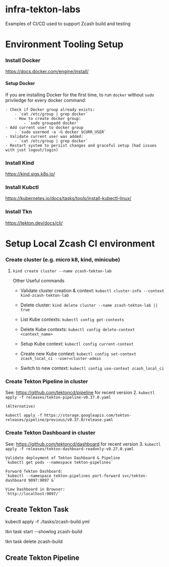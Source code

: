 # infra-tekton-labs
Examples of CI/CD used to support Zcash build and testing

# Environment Tooling Setup
### Install Docker
https://docs.docker.com/engine/install/ 

#### Setup Docker 
If you are installing Docker for the first time, to run `docker` without `sudo` priviledge for every docker command:

    - Check if Docker group already exists:
        - `cat /etc/group | grep docker`
        - How to create docker group:
            - `sudo groupadd docker`
    - Add current user to docker group
        - `sudo usermod -a -G docker $CURR_USER`
    - Validate current user was added:
        - `cat /etc/group | grep docker`
    - Restart system to persist changes and graceful setup (had issues with just logout/login)

### Install Kind
https://kind.sigs.k8s.io/

### Install Kubctl
https://kubernetes.io/docs/tasks/tools/install-kubectl-linux/ 

### Install Tkn
https://tekton.dev/docs/cli/

# Setup Local Zcash CI environment

### Create cluster (e.g. micro k8, kind, minicube)
1. `kind create cluster --name zcash-tekton-lab`

    Other Useful commands
    - Validate cluster creation & context: `kubectl cluster-info --context kind-zcash-tekton-lab`

    - Delete cluster: `kind delete cluster --name zcash-tekton-lab || true`

    - List Kube contexts: `kubectl config get-contexts`

    - Delete Kube contexts: `kubectl config delete-context <context_name>`

    - Setup Kube context: `kubectl config current-context`

    - Create new Kube context: `kubectl config set-context zcash_local_ci --user=cluster-admin`

    - Switch to new context: `kubectl config use-context zcash_local_ci`

### Create Tekton Pipeline in cluster
See: https://github.com/tektoncd/pipeline for recent version
2. `kubectl apply -f releases/tekton-pipeline-v0.37.0.yaml`
    
    (Alternative)
   `kubectl apply -f https://storage.googleapis.com/tekton-releases/pipeline/previous/v0.37.0/release.yaml`

### Create Tekton Dashboard in cluster
See: https://github.com/tektoncd/dashboard for recent version
3. `kubectl apply -f releases/tekton-dashboard-readonly-v0.27.0.yaml`

    Validate deployment of Tekton Dashboard & Pipeline
    `kubectl get pods --namespace tekton-pipelines`

    Forward Tekton Dashboard:
    `kubectl --namespace tekton-pipelines port-forward svc/tekton-dashboard 9097:9097 &`

    View Dashboard in Browser:
    `http://localhost:9097/`

## Create Tekton Task
kubectl apply -f ./tasks/zcash-build.yml

tkn task start --showlog zcash-build

tkn task delete zcash-build

## Create Tekton Pipeline
